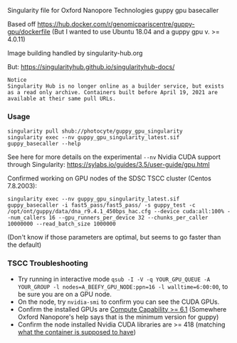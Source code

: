 Singularity file for Oxford Nanopore Technologies guppy gpu basecaller

Based off https://hub.docker.com/r/genomicpariscentre/guppy-gpu/dockerfile
(But I wanted to use Ubuntu 18.04 and a guppy gpu v. >= 4.0.11)

Image building handled by singularity-hub.org

But: https://singularityhub.github.io/singularityhub-docs/
```
Notice
Singularity Hub is no longer online as a builder service, but exists as a read only archive. Containers built before April 19, 2021 are available at their same pull URLs.
```

### Usage

```
singularity pull shub://photocyte/guppy_gpu_singularity
singularity exec --nv guppy_gpu_singularity_latest.sif guppy_basecaller --help
```

See here for more details on the experimental `--nv` Nvidia CUDA support through Singularity: https://sylabs.io/guides/3.5/user-guide/gpu.html

Confirmed working on GPU nodes of the SDSC TSCC cluster (Centos 7.8.2003):
```
singularity exec --nv guppy_gpu_singularity_latest.sif guppy_basecaller -i fast5_pass/fast5_pass/ -s guppy_test -c /opt/ont/guppy/data/dna_r9.4.1_450bps_hac.cfg --device cuda:all:100% --num_callers 16 --gpu_runners_per_device 32 --chunks_per_caller 10000000 --read_batch_size 1000000
```
(Don't know if those parameters are optimal, but seems to go faster than the default)

### TSCC Troubleshooting

- Try running in interactive mode `qsub -I -V -q YOUR_GPU_QUEUE -A YOUR_GROUP -l nodes=A_BEEFY_GPU_NODE:ppn=16 -l walltime=6:00:00`, to be sure you are on a GPU node.  
- On the node, try `nvidia-smi` to confirm you can see the CUDA GPUs.
- Confirm the installed GPUs are [Compute Capability >= 6.1](https://developer.nvidia.com/cuda-gpus) (Somewhere Oxford Nanopore's help says that is the minimum version for guppy)
- Confirm the node installed Nvidia CUDA libraries are >= 418 (matching [what the container is supposed to have](https://github.com/photocyte/guppy_gpu_singularity/blob/f4376d20ccbff97ea39909aad302887f028359ac/Singularity#L51))
